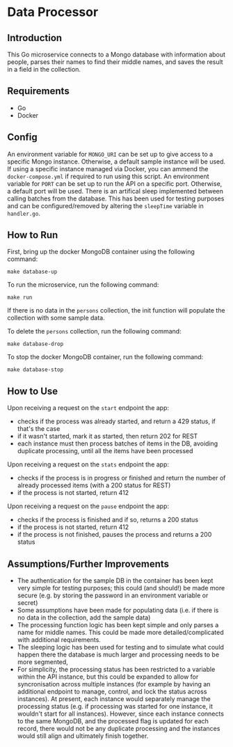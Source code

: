 # Data Processor

## Introduction

This Go microservice connects to a Mongo database with information about people, parses their names to find their middle names, and saves the result in a field in the collection.

## Requirements

- Go
- Docker

## Config

An environment variable for `MONGO_URI` can be set up to give access to a specific Mongo instance. Otherwise, a default sample instance will be used. If using a specific instance managed via Docker, you can ammend the `docker-compose.yml` if required to run using this script.
An environment variable for `PORT` can be set up to run the API on a specific port. Otherwise, a default port will be used.
There is an artifical sleep implemented between calling batches from the database. This has been used for testing purposes and can be configured/removed by altering the `sleepTime` variable in `handler.go`.

## How to Run

First, bring up the docker MongoDB container using the following command:

```
make database-up
```

To run the microservice, run the following command:

```
make run
```

If there is no data in the `persons` collection, the init function will populate the collection with some sample data.

To delete the `persons` collection, run the following command:

```
make database-drop
```

To stop the docker MongoDB container, run the following command:

```
make database-stop
```

## How to Use

Upon receiving a request on the `start` endpoint the app:

- checks if the process was already started, and return a 429 status, if that's the case
- if it wasn't started, mark it as started, then return 202 for REST
- each instance must then process batches of items in the DB, avoiding duplicate processing, until all the items have been processed

Upon receiving a request on the `stats` endpoint the app:

- checks if the process is in progress or finished and return the number of already processed items (with a 200 status for REST)
- if the process is not started, return 412

Upon receiving a request on the `pause` endpoint the app:

- checks if the process is finished and if so, returns a 200 status
- if the process is not started, return 412
- if the process is not finished, pauses the process and returns a 200 status

## Assumptions/Further Improvements

- The authentication for the sample DB in the container has been kept very simple for testing purposes; this could (and should!) be made more secure (e.g. by storing the password in an environment variable or secret)
- Some assumptions have been made for populating data (i.e. if there is no data in the collection, add the sample data)
- The processing function logic has been kept simple and only parses a name for middle names. This could be made more detailed/complicated with additional requirements.
- The sleeping logic has been used for testing and to simulate what could happen there the database is much larger and processing needs to be more segmented,
- For simplicity, the processing status has been restricted to a variable within the API instance, but this could be expanded to allow for syncronisation across multiple instances (for example by having an additional endpoint to manage, control, and lock the status across instances). At present, each instance would separately manage the processing status (e.g. if processing was started for one instance, it wouldn't start for all instances). However, since each instance connects to the same MongoDB, and the processed flag is updated for each record, there would not be any duplicate processing and the instances would still align and ultimately finish together.
